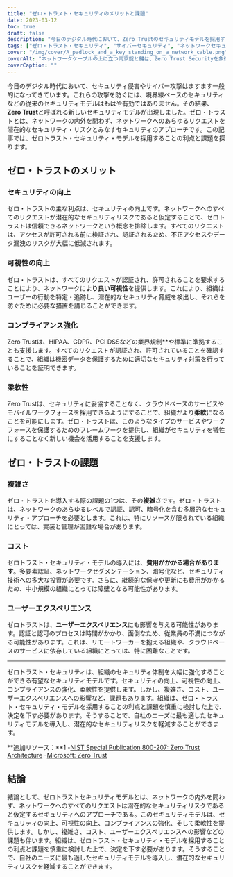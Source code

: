 ```yaml
---
title: "ゼロ・トラスト・セキュリティのメリットと課題"
date: 2023-03-12
toc: true
draft: false
description: "今日のデジタル時代において、Zero Trustのセキュリティモデルを採用することの利点と課題を探ります。"
tags: ["ゼロ・トラスト・セキュリティ", "サイバーセキュリティ", "ネットワークセキュリティ", "クラウドセキュリティ", "データ保護", "セキュリティモデル", "オーセンティケーション", "オーソライズ", "暗号化", "コンプライアンス", "ヒパア", "GDPR", "PCI DSS", "ユーザーエクスペリエンス", "コスト", "複雑さ", "多層的なセキュリティ", "視認性", "フレキシビリティ", "セキュリティ侵害"]
cover: "/img/cover/A_padlock_and_a_key_standing_on_a_network_cable.png"
coverAlt: "ネットワークケーブルの上に立つ南京錠と鍵は、Zero Trust Securityを象徴的に表現しています。"
coverCaption: ""
---
```


今日のデジタル時代において、セキュリティ侵害やサイバー攻撃はますます一般的になってきています。これらの攻撃を防ぐには、境界線ベースのセキュリティなどの従来のセキュリティモデルはもはや有効ではありません。その結果、**Zero Trust**と呼ばれる新しいセキュリティモデルが出現しました。ゼロ・トラストとは、ネットワークの内外を問わず、ネットワークへのあらゆるリクエストを潜在的なセキュリティ・リスクとみなすセキュリティのアプローチです。この記事では、ゼロトラスト・セキュリティ・モデルを採用することの利点と課題を探ります。

## ゼロ・トラストのメリット

### セキュリティの向上

ゼロ・トラストの主な利点は、セキュリティの向上です。ネットワークへのすべてのリクエストが潜在的なセキュリティリスクであると仮定することで、ゼロトラストは信頼できるネットワークという概念を排除します。すべてのリクエストは、アクセスが許可される前に検証され、認証されるため、不正アクセスやデータ漏洩のリスクが大幅に低減されます。

### 可視性の向上

ゼロ・トラストは、すべてのリクエストが認証され、許可されることを要求することにより、ネットワークに**より良い可視性**を提供します。これにより、組織はユーザーの行動を特定・追跡し、潜在的なセキュリティ脅威を検出し、それらを防ぐために必要な措置を講じることができます。

### コンプライアンス強化

Zero Trustは、HIPAA、GDPR、PCI DSSなどの業界規制**や標準に準拠することも支援します。すべてのリクエストが認証され、許可されていることを確認することで、組織は機密データを保護するために適切なセキュリティ対策を行っていることを証明できます。

### 柔軟性

Zero Trustは、セキュリティに妥協することなく、クラウドベースのサービスやモバイルワークフォースを採用できるようにすることで、組織がより**柔軟**になることを可能にします。ゼロ・トラストは、このようなタイプのサービスやワークフォースを保護するためのフレームワークを提供し、組織がセキュリティを犠牲にすることなく新しい機会を活用することを支援します。

## ゼロ・トラストの課題

### 複雑さ

ゼロ・トラストを導入する際の課題の1つは、その**複雑さ**です。ゼロ・トラストは、ネットワークのあらゆるレベルで認証、認可、暗号化を含む多層的なセキュリティ・アプローチを必要とします。これは、特にリソースが限られている組織にとっては、実装と管理が困難な場合があります。

### コスト

ゼロトラスト・セキュリティ・モデルの導入には、**費用がかかる場合があります**。多要素認証、ネットワークセグメンテーション、暗号化など、セキュリティ技術への多大な投資が必要です。さらに、継続的な保守や更新にも費用がかかるため、中小規模の組織にとっては障壁となる可能性があります。

### ユーザーエクスペリエンス

ゼロトラストは、**ユーザーエクスペリエンス**にも影響を与える可能性があります。認証と認可のプロセスは時間がかかり、面倒なため、従業員の不満につながる可能性があります。これは、リモートワーカーを抱える組織や、クラウドベースのサービスに依存している組織にとっては、特に困難なことです。

______

ゼロトラスト・セキュリティは、組織のセキュリティ体制を大幅に強化することができる有望なセキュリティモデルです。セキュリティの向上、可視性の向上、コンプライアンスの強化、柔軟性を提供します。しかし、複雑さ、コスト、ユーザーエクスペリエンスへの影響など、課題もあります。組織は、ゼロ・トラスト・セキュリティ・モデルを採用することの利点と課題を慎重に検討した上で、決定を下す必要があります。そうすることで、自社のニーズに最も適したセキュリティモデルを導入し、潜在的なセキュリティリスクを軽減することができます。

**追加リソース：**1
-[NIST Special Publication 800-207: Zero Trust Architecture](https://csrc.nist.gov/publications/detail/sp/800-207/final)
-[Microsoft: Zero Trust](https://www.microsoft.com/en-us/security/business/zero-trust)

## 結論

結論として、ゼロトラストセキュリティモデルとは、ネットワークの内外を問わず、ネットワークへのすべてのリクエストは潜在的なセキュリティリスクであると仮定するセキュリティへのアプローチである。このセキュリティモデルは、セキュリティの向上、可視性の向上、コンプライアンスの強化、そして柔軟性を提供します。しかし、複雑さ、コスト、ユーザーエクスペリエンスへの影響などの課題も伴います。組織は、ゼロトラスト・セキュリティ・モデルを採用することの利点と課題を慎重に検討した上で、決定を下す必要があります。そうすることで、自社のニーズに最も適したセキュリティモデルを導入し、潜在的なセキュリティリスクを軽減することができます。
